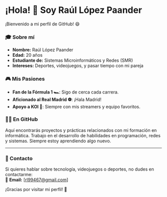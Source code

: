 # ¡Hola! 👋 Soy Raúl López Paander

¡Bienvenido a mi perfil de GitHub! 😄  

### 🎓 Sobre mí  
- **Nombre:** Raúl López Paander  
- **Edad:** 20 años  
- **Estudiante de:** Sistemas Microinformáticos y Redes (SMR)  
- **Intereses:** Deportes, videojuegos, y pasar tiempo con mi pareja  

### 🎮 Mis Pasiones  
- **Fan de la Fórmula 1 🏎️**: Sigo de cerca cada carrera.  
- **Aficionado al Real Madrid ⚽**: ¡Hala Madrid!  
- **Apoyo a KOI 🐠**: Siempre con mis streamers y equipo favoritos.  

### 👨‍💻 En GitHub  
Aquí encontrarás proyectos y prácticas relacionados con mi formación en informática. Trabajo en el desarrollo de habilidades en programación, redes y sistemas. Siempre estoy aprendiendo algo nuevo.  

---

### 🌟 Contacto  
Si quieres hablar sobre tecnología, videojuegos o deportes, no dudes en contactarme:  
📧 **Email:** [rl99467@gmail.com]  

¡Gracias por visitar mi perfil! 🚀  
